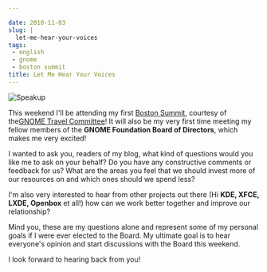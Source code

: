 ```yaml
---

date: 2010-11-03
slug: |
  let-me-hear-your-voices
tags:
 - english
 - gnome
 - boston summit
title: Let Me Hear Your Voices
---
```

![Speakup](http://www.ogmaciel.com/wp-content/uploads/2010/11/2848828560_6d36a3fbeb-225x300.jpg)

This weekend I'll be attending my first [Boston Summit](http://live.gnome.org/Boston2010), courtesy of the[GNOME Travel Committee](http://live.gnome.org/Travel)! It will also be my very first time meeting my fellow members of the **GNOME Foundation Board of
Directors**, which makes me very excited!

I wanted to ask you, readers of my blog, what kind of questions would
you like me to ask on your behalf? Do you have any constructive comments
or feedback for us? What are the areas you feel that we should invest
more of our resources on and which ones should we spend less?

I'm also very interested to hear from other projects out there (Hi
**KDE, XFCE, LXDE, Openbox** et all!) how can we work better together
and improve our relationship?

Mind you, these are my questions alone and represent some of my personal
goals if I were ever elected to the Board. My ultimate goal is to hear
everyone's opinion and start discussions with the Board this weekend.

I look forward to hearing back from you!
